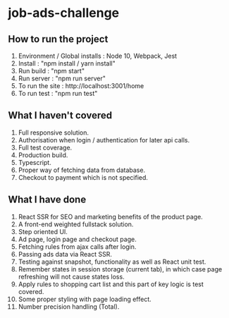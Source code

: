# job-ads-challenge

## How to run the project
1. Environment / Global installs : Node 10, Webpack, Jest 
2. Install : "npm install / yarn install" 
3. Run build : "npm start" 
4. Run server : "npm run server" 
5. To run the site : http://localhost:3001/home 
6. To run test : "npm run test"

## What I haven't covered
1. Full responsive solution.
2. Authorisation when login / authentication for later api calls.
3. Full test coverage.
4. Production build.
5. Typescript.
6. Proper way of fetching data from database. 
7. Checkout to payment which is not specified. 

## What I have done
1. React SSR for SEO and marketing benefits of the product page. 
2. A front-end weighted fullstack solution.
3. Step oriented UI. 
4. Ad page, login page and checkout page. 
5. Fetching rules from ajax calls after login. 
6. Passing ads data via React SSR. 
7. Testing against snapshot, functionality as well as React unit test. 
8. Remember states in session storage (current tab), in which case page refreshing will not cause states loss. 
9. Apply rules to shopping cart list and this part of key logic is test covered. 
10. Some proper styling with page loading effect. 
11. Number precision handling (Total).